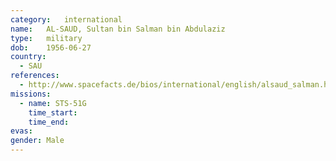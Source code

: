 ```yaml
---
category:	international
name:	AL-SAUD, Sultan bin Salman bin Abdulaziz
type:	military
dob:	1956-06-27
country:
  - SAU
references:
  - http://www.spacefacts.de/bios/international/english/alsaud_salman.htm
missions:
  - name: STS-51G
    time_start:   
    time_end:     
evas:
gender:	Male
---
```

